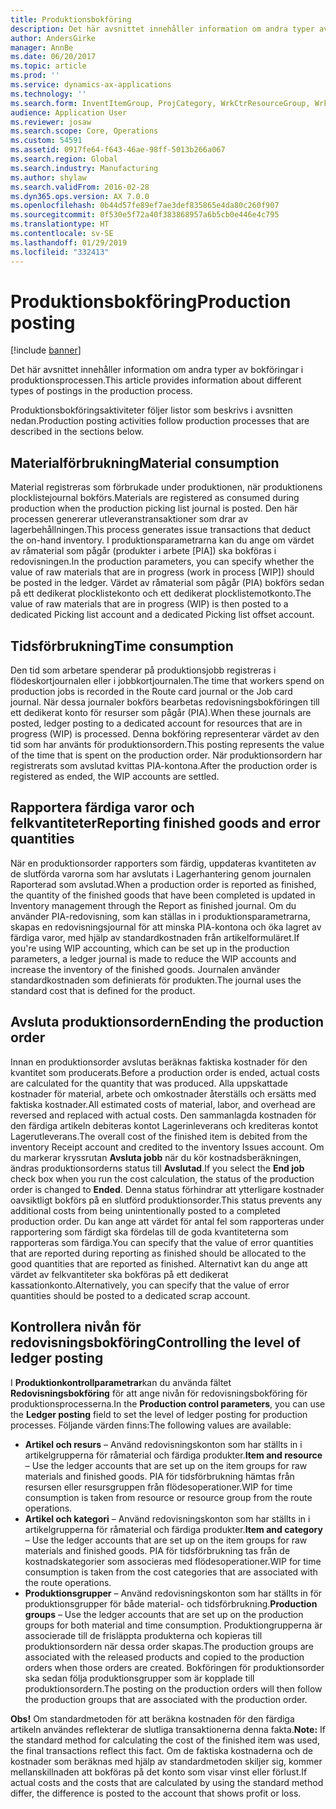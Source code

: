 ```yaml
---
title: Produktionsbokföring
description: Det här avsnittet innehåller information om andra typer av bokföringar i produktionsprocessen.
author: AndersGirke
manager: AnnBe
ms.date: 06/20/2017
ms.topic: article
ms.prod: ''
ms.service: dynamics-ax-applications
ms.technology: ''
ms.search.form: InventItemGroup, ProjCategory, WrkCtrResourceGroup, WrkCtrTable
audience: Application User
ms.reviewer: josaw
ms.search.scope: Core, Operations
ms.custom: 54591
ms.assetid: 0917fe64-f643-46ae-98ff-5013b266a067
ms.search.region: Global
ms.search.industry: Manufacturing
ms.author: shylaw
ms.search.validFrom: 2016-02-28
ms.dyn365.ops.version: AX 7.0.0
ms.openlocfilehash: 0b44d57fe89ef7ae3def835865e4da80c260f907
ms.sourcegitcommit: 0f530e5f72a40f383868957a6b5cb0e446e4c795
ms.translationtype: HT
ms.contentlocale: sv-SE
ms.lasthandoff: 01/29/2019
ms.locfileid: "332413"
---
```

# <a name="production-posting"></a><span data-ttu-id="c5a93-103">Produktionsbokföring</span><span class="sxs-lookup"><span data-stu-id="c5a93-103">Production posting</span></span>

[!include [banner](../includes/banner.md)]

<span data-ttu-id="c5a93-104">Det här avsnittet innehåller information om andra typer av bokföringar i produktionsprocessen.</span><span class="sxs-lookup"><span data-stu-id="c5a93-104">This article provides information about different types of postings in the production process.</span></span>

<span data-ttu-id="c5a93-105">Produktionsbokföringsaktiviteter följer listor som beskrivs i avsnitten nedan.</span><span class="sxs-lookup"><span data-stu-id="c5a93-105">Production posting activities follow production processes that are described in the sections below.</span></span>

## <a name="material-consumption"></a><span data-ttu-id="c5a93-106">Materialförbrukning</span><span class="sxs-lookup"><span data-stu-id="c5a93-106">Material consumption</span></span>
<span data-ttu-id="c5a93-107">Material registreras som förbrukade under produktionen, när produktionens plocklistejournal bokförs.</span><span class="sxs-lookup"><span data-stu-id="c5a93-107">Materials are registered as consumed during production when the production picking list journal is posted.</span></span> <span data-ttu-id="c5a93-108">Den här processen genererar utleveranstransaktioner som drar av lagerbehållningen.</span><span class="sxs-lookup"><span data-stu-id="c5a93-108">This process generates issue transactions that deduct the on-hand inventory.</span></span> <span data-ttu-id="c5a93-109">I produktionsparametrarna kan du ange om värdet av råmaterial som pågår (produkter i arbete \[PIA\]) ska bokföras i redovisningen.</span><span class="sxs-lookup"><span data-stu-id="c5a93-109">In the production parameters, you can specify whether the value of raw materials that are in progress (work in process \[WIP\]) should be posted in the ledger.</span></span> <span data-ttu-id="c5a93-110">Värdet av råmaterial som pågår (PIA) bokförs sedan på ett dedikerat plocklistekonto och ett dedikerat plocklistemotkonto.</span><span class="sxs-lookup"><span data-stu-id="c5a93-110">The value of raw materials that are in progress (WIP) is then posted to a dedicated Picking list account and a dedicated Picking list offset account.</span></span>

## <a name="time-consumption"></a><span data-ttu-id="c5a93-111">Tidsförbrukning</span><span class="sxs-lookup"><span data-stu-id="c5a93-111">Time consumption</span></span>
<span data-ttu-id="c5a93-112">Den tid som arbetare spenderar på produktionsjobb registreras i flödeskortjournalen eller i jobbkortjournalen.</span><span class="sxs-lookup"><span data-stu-id="c5a93-112">The time that workers spend on production jobs is recorded in the Route card journal or the Job card journal.</span></span> <span data-ttu-id="c5a93-113">När dessa journaler bokförs bearbetas redovisningsbokföringen till ett dedikerat konto för resurser som pågår (PIA).</span><span class="sxs-lookup"><span data-stu-id="c5a93-113">When these journals are posted, ledger posting to a dedicated account for resources that are in progress (WIP) is processed.</span></span> <span data-ttu-id="c5a93-114">Denna bokföring representerar värdet av den tid som har använts för produktionsordern.</span><span class="sxs-lookup"><span data-stu-id="c5a93-114">This posting represents the value of the time that is spent on the production order.</span></span> <span data-ttu-id="c5a93-115">När produktionsordern har registrerats som avslutad kvittas PIA-kontona.</span><span class="sxs-lookup"><span data-stu-id="c5a93-115">After the production order is registered as ended, the WIP accounts are settled.</span></span>

## <a name="reporting-finished-goods-and-error-quantities"></a><span data-ttu-id="c5a93-116">Rapportera färdiga varor och felkvantiteter</span><span class="sxs-lookup"><span data-stu-id="c5a93-116">Reporting finished goods and error quantities</span></span>
<span data-ttu-id="c5a93-117">När en produktionsorder rapporters som färdig, uppdateras kvantiteten av de slutförda varorna som har avslutats i Lagerhantering genom journalen Raporterad som avslutad.</span><span class="sxs-lookup"><span data-stu-id="c5a93-117">When a production order is reported as finished, the quantity of the finished goods that have been completed is updated in Inventory management through the Report as finished journal.</span></span> <span data-ttu-id="c5a93-118">Om du använder PIA-redovisning, som kan ställas in i produktionsparametrarna, skapas en redovisningsjournal för att minska PIA-kontona och öka lagret av färdiga varor, med hjälp av standardkostnaden från artikelformuläret.</span><span class="sxs-lookup"><span data-stu-id="c5a93-118">If you're using WIP accounting, which can be set up in the production parameters, a ledger journal is made to reduce the WIP accounts and increase the inventory of the finished goods.</span></span> <span data-ttu-id="c5a93-119">Journalen använder standardkostnaden som definierats för produkten.</span><span class="sxs-lookup"><span data-stu-id="c5a93-119">The journal uses the standard cost that is defined for the product.</span></span>

## <a name="ending-the-production-order"></a><span data-ttu-id="c5a93-120">Avsluta produktionsordern</span><span class="sxs-lookup"><span data-stu-id="c5a93-120">Ending the production order</span></span>
<span data-ttu-id="c5a93-121">Innan en produktionsorder avslutas beräknas faktiska kostnader för den kvantitet som producerats.</span><span class="sxs-lookup"><span data-stu-id="c5a93-121">Before a production order is ended, actual costs are calculated for the quantity that was produced.</span></span> <span data-ttu-id="c5a93-122">Alla uppskattade kostnader för material, arbete och omkostnader återställs och ersätts med faktiska kostnader.</span><span class="sxs-lookup"><span data-stu-id="c5a93-122">All estimated costs of material, labor, and overhead are reversed and replaced with actual costs.</span></span> <span data-ttu-id="c5a93-123">Den sammanlagda kostnaden för den färdiga artikeln debiteras kontot Lagerinleverans och krediteras kontot Lagerutleverans.</span><span class="sxs-lookup"><span data-stu-id="c5a93-123">The overall cost of the finished item is debited from the inventory Receipt account and credited to the inventory Issues account.</span></span> <span data-ttu-id="c5a93-124">Om du markerar kryssrutan **Avsluta jobb** när du kör kostnadsberäkningen, ändras produktionsorderns status till **Avslutad**.</span><span class="sxs-lookup"><span data-stu-id="c5a93-124">If you select the **End job** check box when you run the cost calculation, the status of the production order is changed to **Ended**.</span></span> <span data-ttu-id="c5a93-125">Denna status förhindrar att ytterligare kostnader oavsiktligt bokförs på en slutförd produktionsorder.</span><span class="sxs-lookup"><span data-stu-id="c5a93-125">This status prevents any additional costs from being unintentionally posted to a completed production order.</span></span> <span data-ttu-id="c5a93-126">Du kan ange att värdet för antal fel som rapporteras under rapportering som färdigt ska fördelas till de goda kvantiteterna som rapporteras som färdiga.</span><span class="sxs-lookup"><span data-stu-id="c5a93-126">You can specify that the value of error quantities that are reported during reporting as finished should be allocated to the good quantities that are reported as finished.</span></span> <span data-ttu-id="c5a93-127">Alternativt kan du ange att värdet av felkvantiteter ska bokföras på ett dedikerat kassationkonto.</span><span class="sxs-lookup"><span data-stu-id="c5a93-127">Alternatively, you can specify that the value of error quantities should be posted to a dedicated scrap account.</span></span>

## <a name="controlling-the-level-of-ledger-posting"></a><span data-ttu-id="c5a93-128">Kontrollera nivån för redovisningsbokföring</span><span class="sxs-lookup"><span data-stu-id="c5a93-128">Controlling the level of ledger posting</span></span>
<span data-ttu-id="c5a93-129">I **Produktionkontrollparametrar**kan du använda fältet **Redovisningsbokföring** för att ange nivån för redovisningsbokföring för produktionsprocesserna.</span><span class="sxs-lookup"><span data-stu-id="c5a93-129">In the **Production control parameters**, you can use the **Ledger posting** field to set the level of ledger posting for production processes.</span></span> <span data-ttu-id="c5a93-130">Följande värden finns:</span><span class="sxs-lookup"><span data-stu-id="c5a93-130">The following values are available:</span></span>

-   <span data-ttu-id="c5a93-131">**Artikel och resurs** – Använd redovisningskonton som har ställts in i artikelgrupperna för råmaterial och färdiga produkter.</span><span class="sxs-lookup"><span data-stu-id="c5a93-131">**Item and resource** – Use the ledger accounts that are set up on the item groups for raw materials and finished goods.</span></span> <span data-ttu-id="c5a93-132">PIA för tidsförbrukning hämtas från resursen eller resursgruppen från flödesoperationer.</span><span class="sxs-lookup"><span data-stu-id="c5a93-132">WIP for time consumption is taken from resource or resource group from the route operations.</span></span>
-   <span data-ttu-id="c5a93-133">**Artikel och kategori** – Använd redovisningskonton som har ställts in i artikelgrupperna för råmaterial och färdiga produkter.</span><span class="sxs-lookup"><span data-stu-id="c5a93-133">**Item and category** – Use the ledger accounts that are set up on the item groups for raw materials and finished goods.</span></span> <span data-ttu-id="c5a93-134">PIA för tidsförbrukning tas från de kostnadskategorier som associeras med flödesoperationer.</span><span class="sxs-lookup"><span data-stu-id="c5a93-134">WIP for time consumption is taken from the cost categories that are associated with the route operations.</span></span>
-   <span data-ttu-id="c5a93-135">**Produktionsgrupper** – Använd redovisningskonton som har ställts in för produktionsgrupper för både material- och tidsförbrukning.</span><span class="sxs-lookup"><span data-stu-id="c5a93-135">**Production groups** – Use the ledger accounts that are set up on the production groups for both material and time consumption.</span></span> <span data-ttu-id="c5a93-136">Produktiongrupperna är associerade till de frisläppta produkterna och kopieras till produktionsordern när dessa order skapas.</span><span class="sxs-lookup"><span data-stu-id="c5a93-136">The production groups are associated with the released products and copied to the production orders when those orders are created.</span></span> <span data-ttu-id="c5a93-137">Bokföringen för produktionsorder ska sedan följa produktionsgrupper som är kopplade till produktionsordern.</span><span class="sxs-lookup"><span data-stu-id="c5a93-137">The posting on the production orders will then follow the production groups that are associated with the production order.</span></span>

<span data-ttu-id="c5a93-138">**Obs!** Om standardmetoden för att beräkna kostnaden för den färdiga artikeln användes reflekterar de slutliga transaktionerna denna fakta.</span><span class="sxs-lookup"><span data-stu-id="c5a93-138">**Note:** If the standard method for calculating the cost of the finished item was used, the final transactions reflect this fact.</span></span> <span data-ttu-id="c5a93-139">Om de faktiska kostnaderna och de kostnader som beräknas med hjälp av standardmetoden skiljer sig, kommer mellanskillnaden att bokföras på det konto som visar vinst eller förlust.</span><span class="sxs-lookup"><span data-stu-id="c5a93-139">If actual costs and the costs that are calculated by using the standard method differ, the difference is posted to the account that shows profit or loss.</span></span>



